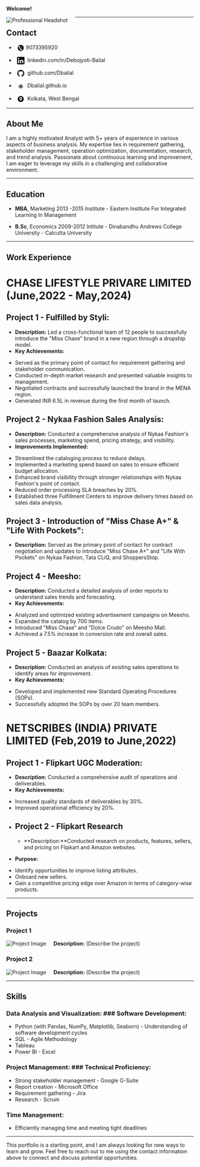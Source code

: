 **Welcome!**

<img src="#" alt="Professional Headshot" style="float: left; margin-right: 20px;" /> <!-- Replace '#' with the actual path to your image -->

---

## **Contact**

* **<img src="Images2/Phone Image.jpg" style="width: 20px; height: 20px; vertical-align: middle; margin-left: 5px;"/>**  9073395920
  
* **<img src="Images2/Linkedin.png" style="width: 20px; height: 20px; vertical-align: middle; margin-left: 5px;"/>**  linkedin.com/in/Debojyoti-Balial
  
* **<img src="Images2/github-mark.png" style="width: 20px; height: 20px; vertical-align: middle; margin-left: 5px;"/>**  github.com/Dbalial
  
* **<img src="Images2/website.jfif" style="width: 20px; height: 20px; vertical-align: middle; margin-left: 5px;"/>**  Dbalial.github.io
  
* **<img src="Images2/LOcation.jfif" style="width: 20px; height: 20px; vertical-align: middle; margin-left: 5px;"/>**  Kolkata, West Bengal

---

## **About Me**

I am a highly motivated Analyst with 5+ years of experience in various aspects of business analysis. My expertise lies in requirement gathering, stakeholder management, operation optimization, documentation, research, and trend analysis. Passionate about continuous learning and improvement, I am eager to leverage my skills in a challenging and collaborative environment.

---

## **Education**

* **MBA**, Marketing     2013 -2015
Institute - Eastern Institute For Integrated Learning In Management

* **B.Sc**, Economics    2009-2012
  Intitute - Dinabandhu Andrews College
  University - Calcutta University

---

## **Work Experience**

# **CHASE LIFESTYLE PRIVARE LIMITED** (June,2022 - May,2024)

## Project 1 - Fulfilled by Styli:

* **Description:** Led a cross-functional team of 12 people to successfully introduce the "Miss Chase" brand in a new region through a dropship model.
* **Key Achievements:**
- Served as the primary point of contact for requirement gathering and stakeholder communication.
- Conducted in-depth market research and presented valuable insights to management.
- Negotiated contracts and successfully launched the brand in the MENA region.
- Generated INR 6.5L in revenue during the first month of launch.

 ## Project 2 - Nykaa Fashion Sales Analysis:

* **Description:** Conducted a comprehensive analysis of Nykaa Fashion's sales processes, marketing spend, pricing strategy, and visibility.
* **Improvements Implemented:**
- Streamlined the cataloging process to reduce delays.
- Implemented a marketing spend based on sales to ensure efficient budget allocation.
- Enhanced brand visibility through stronger relationships with Nykaa Fashion's point of contact.
- Reduced order processing SLA breaches by 20%.
- Established three Fulfillment Centers to improve delivery times based on sales data analysis.

## Project 3 - Introduction of "Miss Chase A+" & "Life With Pockets":

* **Description:** Served as the primary point of contact for contract negotiation and updates to introduce "Miss Chase A+" and "Life With Pockets" on Nykaa Fashion, Tata CLiQ, and ShoppersStop.
  
## Project 4 - Meesho:

* **Description:** Conducted a detailed analysis of order reports to understand sales trends and forecasting.
* **Key Achievements:**
- Analyzed and optimized existing advertisement campaigns on Meesho.
- Expanded the catalog by 700 items.
- Introduced "Miss Chase" and "Dolce Crudo" on Meesho Mall.
- Achieved a 7.5% increase in conversion rate and overall sales.

## Project 5 - Baazar Kolkata:

* **Description:** Conducted an analysis of existing sales operations to identify areas for improvement.
* **Key Achievements:**
- Developed and implemented new Standard Operating Procedures (SOPs).
- Successfully adopted the SOPs by over 20 team members.


# **NETSCRIBES (INDIA) PRIVATE LIMITED** (Feb,2019 to June,2022)

## Project 1 - Flipkart UGC Moderation:

* **Description:** Conducted a comprehensive audit of operations and deliverables.
* **Key Achievements:** 
- Increased quality standards of deliverables by 30%.
- Improved operational efficiency by 20%.
- 
  ## Project 2 - Flipkart Research
  * **Description:**Conducted research on products, features, sellers, and pricing on Flipkart and Amazon websites.
* **Purpose:** 
- Identify opportunities to improve listing attributes.
- Onboard new sellers.
- Gain a competitive pricing edge over Amazon in terms of category-wise products.

---

## **Projects**

### Project 1
<img src="#" alt="Project Image" style="float: left; margin-right: 20px;" /> <!-- Replace '#' with the actual path to your image -->
**Description:** (Describe the project)

### Project 2
<img src="#" alt="Project Image" style="float: left; margin-right: 20px;" /> <!-- Replace '#' with the actual path to your image -->
**Description:** (Describe the project)

---

## **Skills**

### **Data Analysis and Visualization:**                                                                            ### **Software Development:**

- Python (with Pandas, NumPy, Matplotlib, Seaborn)                                                                  - Understanding of software development cycles
 - SQL                                                                                                                - Agile Methodology
  - Tableau
   - Power BI
    - Excel



### **Project Management:**                                                                                        ### **Technical Proficiency:**

- Strong stakeholder management                                                                                    - Google G-Suite
 - Report creation                                                                                                  - Microsoft Office
  - Requirement gathering                                                                                            - Jira
   - Research
    - Scrum



### **Time Management:**

- Efficiently managing time and meeting tight deadlines

---

This portfolio is a starting point, and I am always looking for new ways to learn and grow. Feel free to reach out to me using the contact information above to connect and discuss potential opportunities.
